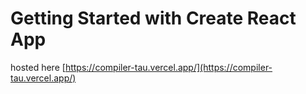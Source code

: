 # Getting Started with Create React App
hosted here [https://compiler-tau.vercel.app/](https://compiler-tau.vercel.app/)
